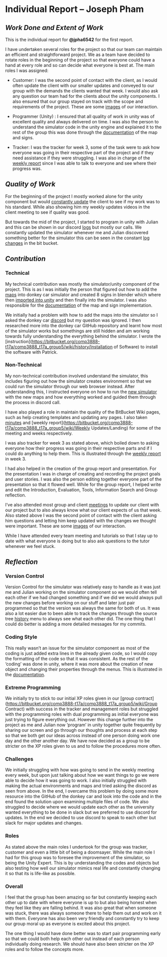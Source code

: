 # Individual Report – Joseph Pham #

## ***Work Done and Extent of Work*** ##
This is the individual report for **@jpha6542** for the first report.

I have undertaken several roles for the project so that our team can maintain an efficient and straightforward project. We as a team have decided to rotate roles in the beginning of the project so that everyone could have a hand at every role and so can decide what everyone is best at. The main roles I was assigned:

* Customer: I was the second point of contact with the client, as I would often update the client with our smaller updates and conveyed to our group with the demands the clients wanted that week. I would also ask any question our team had for the clients about the unity components. I also ensured that our group stayed on track with the scope and requirements of the project. These are some [images](https://imgur.com/a/HzEvUQU) of our interaction.

* Programmer (Unity) : I ensured that all quality of work in unity was of excellent quality and always delivered on time. I was also the person to understand the simulator code in the unity engine and explained it to the rest of the group this was done through the [documentation](https://bitbucket.org/comp3888-t17a/comp3888_t17a_group5/commits/5ad2d64edde44e702309920fc3299bcd2d52f163) of the map and signs.

* Tracker: I was the tracker for week 3, some of the task were to ask how everyone was going in their respective part of the project and if they need assistance if they were struggling. I was also in charge of the [weekly report](https://bitbucket.org/comp3888-t17a/comp3888_t17a_group5/wiki/commits/b2df58d3c9e1354b194f9a3c90923b880b7a92a3) since I was able to talk to everyone and see where their progress was.

## ***Quality of Work*** ##
For the beginning of the project I mostly worked alone for the unity component but would [constantly update](https://imgur.com/a/jMlQ4Zp) the client to see if my work was to his standard. While also showing him my weekly updates videos in the client meeting to see if quality was good. 

But towards the mid of the project, I started to program in unity with Julian and this can be shown in our discord [logs](https://imgur.com/a/RH0FoXo) but mostly our calls. We constantly updated the simulator whenever me and Julian discovered something better for the simulator this can be seen in the constant [log changes](https://bitbucket.org/comp3888-t17a/comp3888_t17a_group5/commits/branch/master) in the bit bucket.
## ***Contribution*** ##
### **Technical** ###
My technical contribution was mostly the simulator/unity component of the project. This is as I was initially the person that figured out how to add the [maps](https://bitbucket.org/comp3888-t17a/comp3888_t17a_group5/commits/645bc86d829503acbfc12310616452922d13fdf9) into donkey car simulator and created 8 signs in blender which where then [imported into unity](https://bitbucket.org/comp3888-t17a/comp3888_t17a_group5/commits/3a7aab32017509c96aedd043a8ae4997e913320e) and then finally into the simulator. I was also responsible for the [documentation](https://bitbucket.org/comp3888-t17a/comp3888_t17a_group5/commits/5ad2d64edde44e702309920fc3299bcd2d52f163) of the map and sign implementation.

We initially had a problem with how to add the maps into the simulator so I asked the donkey car [discord](https://imgur.com/a/xgQYqOb) but my question was ignored. I then researched more into the donkey car GitHub repository and learnt how most of the simulator works but somethings are still hidden and am working towards fully understanding the everything behind the simulator. I wrote the [instruction](https://bitbucket.org/comp3888-t17a/comp3888_t17a_group5/wiki/history/Installation of Software) to install the software with Patrick.

### **Non-Technical** ###
My non-technical contribution involved understand the simulator, this includes figuring out how the simulator creates environment so that we could run the simulator through our web browser instead. After understanding this, I instructed everyone on how to run the [new simulator](https://bitbucket.org/comp3888-t17a/comp3888_t17a_group5/commits/9dc0e2a0e21ef2bb7238aeb41feffec5311dd663) with the new maps and how everything worked and guided them through the process in discord call. 

I have also played a role in maintain the quality of the BitBucket Wiki pages, such as help creating templates and updating any pages. I also taken [minutes](https://bitbucket.org/comp3888-t17a/comp3888_t17a_group5/wiki/Minutes/Landing) and [weekly report](https://bitbucket.org/comp3888-t17a/comp3888_t17a_group5/wiki/Weekly Updates/Landing) for some of the meeting and weeks respectively.

I was also tracker for week 3 as stated above, which boiled down to asking everyone how their progress was going in their respective parts and if I could do anything to help them. This is illustrated through the [weekly report](https://bitbucket.org/comp3888-t17a/comp3888_t17a_group5/wiki/commits/b2df58d3c9e1354b194f9a3c90923b880b7a92a3) in week 3.

I had also helped in the creation of the group report and presentation. For the presentation I was in charge of creating and recording the project goals and user stories. I was also the person editing together everyone part of the presentation so that it flowed well. While for the group report, I helped write and edit the Introduction, Evaluation, Tools, Information Search and Group reflection. 

I’ve also attended most group and client [meetings](https://bitbucket.org/comp3888-t17a/comp3888_t17a_group5/wiki/Minutes/Landing) to update our client with our project but to also always know what our client expects of us that week. Also stated above I was the second point of contact with the client asking him questions and letting him keep updated with the changes we thought were important. These are some [images](https://imgur.com/a/HzEvUQU) of our interaction.

While I have attended every team meeting and tutorials so that I stay up to date with what everyone is doing but to also ask questions to the tutor whenever we feel stuck. 
## ***Reflection*** ##
### **Version Control** ###
Version Control for the simulator was relatively easy to handle as it was just me and Julian working on the simulator component so we would often tell each other if we had changed something and if we did we would always pull the new changes before working on our stuff and later just pair programmed so that the version was always the same for both of us. It was also a lot easier due to been able to track the changes through the source tree [history](https://bitbucket.org/comp3888-t17a/comp3888_t17a_group5/commits/branch/master) menu to always see what each other did. The one thing that I could do better is adding a more detailed messages for my commits.

### **Coding Style** ###
This really wasn’t an issue for the simulator component as most of the coding is just added extra lines in the already given code, so I would copy the formatting of the code so that it was consistent. As the rest of the ‘coding’ was done in unity, where it was more about the creation of new object and changing their properties through the menus. This is illustrated in the [documentation](https://bitbucket.org/comp3888-t17a/comp3888_t17a_group5/commits/0685447d09d1ecb3f66a52bd911b5e75a8f2eb87).

### **Extreme Programming** ###

We initially try to stick to our initial XP roles given in our [group contract](https://bitbucket.org/comp3888-t17a/comp3888_t17a_group5/wiki/Group Contract) with success in the tracker and management roles but struggled with the programming roles with dual programming as initial everyone was just trying to figure everything out. However this change further into the project as me and Julian now ‘program’ in unity together quite frequently by sharing our screen and go through our thoughts and process at each step so that we both get our ideas across instead of one person doing work one day and the other another day. We have now decided as a group to be stricter on the XP roles given to us and to follow the procedures more often.

### **Challenges** ###

We initially struggling with how was going to send in the weekly meeting every week, but upon just talking about how we want things to go we were able to decide how it was going to work. I also initially struggled with making the actual environments and maps and tried asking the discord as seen from above. In the end, I overcame this problem by doing some more resource into the GitHub of the donkey car and look into the code and in the end found the solution upon examining multiple files of code. We also struggled to decide where we would update each other as the university wanted everything to be done in slack but we preferred to use discord for updates. In the end we decided to use discord to speak to each other but slack for major updates and changes.

### **Roles** ###

As stated above the main roles I undertook for the group was tracker, customer and even a little bit of being a doomsayer. While the main role I had for this group was to foresee the improvement of the simulator, so being the Unity Expert. This is by understanding the codes and objects but also testing how well our simulator mimics real life and constantly changing it so that its is life-like as possible. 

### **Overall** ###

I feel that the group has been amazing so far but constantly keeping each other up to date with where everyone is up to but also being honest when they feel like they are falling behind. It was also great that when someone was stuck, there was always someone there to help them out and work on it with them. Everyone has also been very friendly and constantly try to keep our group moral up as everyone is excited about this project.

The one thing I would have done better was to start pair programming early so that we could both help each other out instead of each person individually doing research. We should have also been stricter on the XP roles and to follow the concepts more.